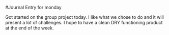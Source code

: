 #Journal Entry for monday

Got started on the group project today. I like what we chose to do and it will present a lot of challenges. I hope to have a clean DRY functioning product at the end of the week.
